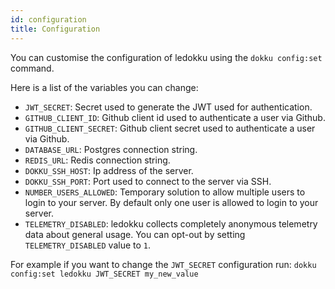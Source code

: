 ```yaml
---
id: configuration
title: Configuration
---
```


You can customise the configuration of ledokku using the `dokku config:set` command.

Here is a list of the variables you can change:

- `JWT_SECRET`: Secret used to generate the JWT used for authentication.
- `GITHUB_CLIENT_ID`: Github client id used to authenticate a user via Github.
- `GITHUB_CLIENT_SECRET`: Github client secret used to authenticate a user via Github.
- `DATABASE_URL`: Postgres connection string.
- `REDIS_URL`: Redis connection string.
- `DOKKU_SSH_HOST`: Ip address of the server.
- `DOKKU_SSH_PORT`: Port used to connect to the server via SSH.
- `NUMBER_USERS_ALLOWED`: Temporary solution to allow multiple users to login to your server. By default only one user is allowed to login to your server.
- `TELEMETRY_DISABLED`: ledokku collects completely anonymous telemetry data about general usage. You can opt-out by setting `TELEMETRY_DISABLED` value to `1`.

For example if you want to change the `JWT_SECRET` configuration run: `dokku config:set ledokku JWT_SECRET my_new_value`
